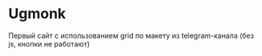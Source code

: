 # Ugmonk
Первый сайт с использованием grid по макету из telegram-канала (без js, кнопки не работают)
